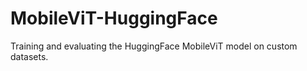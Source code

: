 # MobileViT-HuggingFace
Training and evaluating the HuggingFace MobileViT model on custom datasets.
